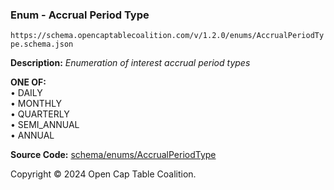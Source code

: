 ### Enum - Accrual Period Type

`https://schema.opencaptablecoalition.com/v/1.2.0/enums/AccrualPeriodType.schema.json`

**Description:** _Enumeration of interest accrual period types_

**ONE OF:**</br>&bull; DAILY </br>&bull; MONTHLY </br>&bull; QUARTERLY </br>&bull; SEMI_ANNUAL </br>&bull; ANNUAL

**Source Code:** [schema/enums/AccrualPeriodType](../../../../schema/enums/AccrualPeriodType.schema.json)

Copyright © 2024 Open Cap Table Coalition.

